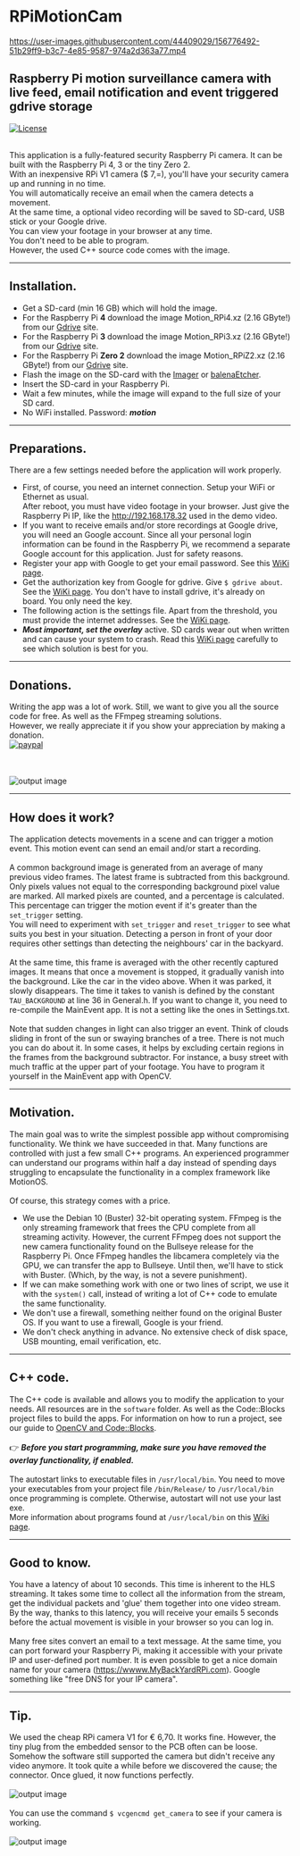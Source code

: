 # RPiMotionCam

https://user-images.githubusercontent.com/44409029/156776492-51b29ff9-b3c7-4e85-9587-974a2d363a77.mp4

## Raspberry Pi motion surveillance camera with live feed, email notification and event triggered gdrive storage
[![License](https://img.shields.io/badge/License-BSD%203--Clause-blue.svg)](https://opensource.org/licenses/BSD-3-Clause)<br/><br/>

This application is a fully-featured security Raspberry Pi camera. It can be built with the Raspberry Pi 4, 3 or the tiny Zero 2.<br/>
With an inexpensive RPi V1 camera ($ 7,=), you'll have your security camera up and running in no time.<br/>
You will automatically receive an email when the camera detects a movement.<br/>
At the same time, a optional video recording will be saved to SD-card, USB stick or your Google drive.<br/>
You can view your footage in your browser at any time.<br/>
You don't need to be able to program.<br/> However, the used C++ source code comes with the image.<br/>

------------

## Installation.

- Get a SD-card (min 16 GB) which will hold the image. 
- For the Raspberry Pi **4** download the image Motion_RPi4.xz (2.16 GByte!) from our [Gdrive](https://drive.google.com/file/d/1SlzS6pTKNalHrkJmOypIAP8qUz8N-fBb/view?usp=sharing) site.
- For the Raspberry Pi **3** download the image Motion_RPi3.xz (2.16 GByte!) from our [Gdrive](https://drive.google.com/file/d/1t2g581BfrkAoj8MTrsOW6529B_4mV6Gq/view?usp=sharing) site.
- For the Raspberry Pi **Zero 2** download the image Motion_RPiZ2.xz (2.16 GByte!) from our [Gdrive](https://drive.google.com/file/d/1ggrvKKqnX4Rma3avfO9KtBpkx3raRz9x/view?usp=sharing) site.
- Flash the image on the SD-card with the [Imager](https://www.raspberrypi.org/software/) or [balenaEtcher](https://www.balena.io/etcher/).
- Insert the SD-card in your Raspberry Pi.
- Wait a few minutes, while the image will expand to the full size of your SD card.
- No WiFi installed. Password: ***motion***

------------

## Preparations.
There are a few settings needed before the application will work properly.<br/>
- First, of course, you need an internet connection. Setup your WiFi or Ethernet as usual.<br/>
After reboot, you must have video footage in your browser. Just give the Raspberry Pi IP, like the http://192.168.178.32 used in the demo video.
- If you want to receive emails and/or store recordings at Google drive, you will need an Google account. Since all your personal login information can be found in the Raspberry Pi, we recommend a separate Google account for this application. Just for safety reasons. 
- Register your app with Google to get your email password. See this [WiKi page](https://github.com/Qengineering/RPiMotionCam/wiki/Email-notification).
- Get the authorization key from Google for gdrive. Give `$ gdrive about`. See the [WiKi page](https://github.com/Qengineering/RPiMotionCam/wiki/Gdrive-installation#authorization-key). You don't have to install gdrive, it's already on board. You only need the key.
- The following action is the settings file. Apart from the threshold, you must provide the internet addresses. See the [WiKi page](https://github.com/Qengineering/RPiMotionCam/wiki/Settings).
- ***Most important, set the overlay*** active. SD cards wear out when written and can cause your system to crash. Read this [WiKi page](https://github.com/Qengineering/RPiMotionCam/wiki) carefully to see which solution is best for you.

------------

## Donations.
Writing the app was a lot of work. Still, we want to give you all the source code for free. As well as the FFmpeg streaming solutions.<br/>
However, we really appreciate it if you show your appreciation by making a donation.<br/>
[![paypal](https://qengineering.eu/images/TipJarSmall4.png)](https://www.paypal.com/cgi-bin/webscr?cmd=_s-xclick&hosted_button_id=CPZTM5BB3FCYL)<br/><br/><br/>

![output image]( https://qengineering.eu/images/GdriveMotion.webp)

------------

## How does it work?
The application detects movements in a scene and can trigger a motion event. This motion event can send an email and/or start a recording.<br/><br/>
A common background image is generated from an average of many previous video frames. The latest frame is subtracted from this background. Only pixels values not equal to the corresponding background pixel value are marked. All marked pixels are counted, and a percentage is calculated. This percentage can trigger the motion event if it's greater than the `set_trigger` setting.<br/>
You will need to experiment with `set_trigger` and `reset_trigger` to see what suits you best in your situation. Detecting a person in front of your door requires other settings than detecting the neighbours' car in the backyard.<br/><br/> 
At the same time, this frame is averaged with the other recently captured images. It means that once a movement is stopped, it gradually vanish into the background. Like the car in the video above. When it was parked, it slowly disappears. The time it takes to vanish is defined by the constant `TAU_BACKGROUND` at line 36 in General.h. If you want to change it, you need to re-compile the MainEvent app. It is not a setting like the ones in Settings.txt.<br/><br/> 
Note that sudden changes in light can also trigger an event. Think of clouds sliding in front of the sun or swaying branches of a tree. There is not much you can do about it. In some cases, it helps by excluding certain regions in the frames from the background subtractor. For instance, a busy street with much traffic at the upper part of your footage. You have to program it yourself in the MainEvent app with OpenCV.<br/>

------------

## Motivation.
The main goal was to write the simplest possible app without compromising functionality. We think we have succeeded in that. Many functions are controlled with just a few small C++ programs. An experienced programmer can understand our programs within half a day instead of spending days struggling to encapsulate the functionality in a complex framework like MotionOS.<br/><br/>
Of course, this strategy comes with a price.<br/>
- We use the Debian 10 (Buster) 32-bit operating system. FFmpeg is the only streaming framework that frees the CPU complete from all streaming activity. However, the current FFmpeg does not support the new camera functionality found on the Bullseye release for the Raspberry Pi. Once FFmpeg handles the libcamera completely via the GPU, we can transfer the app to Bullseye. Until then, we'll have to stick with Buster. (Which, by the way, is not a severe punishment).
- If we can make something work with one or two lines of script, we use it with the `system()` call, instead of writing a lot of C++ code to emulate the same functionality.
- We don't use a firewall, something neither found on the original Buster OS. If you want to use a firewall, Google is your friend. 
- We don't check anything in advance. No extensive check of disk space, USB mounting, email verification, etc. 

------------

## C++ code.
The C++ code is available and allows you to modify the application to your needs. All resources are in the `software` folder. As well as the Code::Blocks project files to build the apps. For information on how to run a project, see our guide to [OpenCV and Code::Blocks](https://qengineering.eu/opencv-c-examples-on-raspberry-pi.html).<br/><br/>
:point_right: ***Before you start programming, make sure you have removed the overlay functionality, if enabled.*** <br/><br/>
The autostart links to executable files in `/usr/local/bin`. You need to move your executables from your project file `/bin/Release/` to `/usr/local/bin` once programming is complete. Otherwise, autostart will not use your last exe.<br/>
More information about programs found at `/usr/local/bin` on this [Wiki page](https://github.com/Qengineering/RPiMotionCam/wiki/Usr-Local-Bin).

------------

## Good to know.

You have a latency of about 10 seconds. This time is inherent to the HLS streaming. It takes some time to collect all the information from the stream, get the individual packets and 'glue' them together into one video stream.<br/>
By the way, thanks to this latency, you will receive your emails 5 seconds before the actual movement is visible in your browser so you can log in.<br/><br/>
Many free sites convert an email to a text message. At the same time, you can port forward your Raspberry Pi, making it accessible with your private IP and user-defined port number. It is even possible to get a nice domain name for your camera (https://wwww.MyBackYardRPi.com). Google something like "free DNS for your IP camera".<br/>

------------

## Tip.

We used the cheap RPi camera V1 for € 6,70. It works fine. However, the tiny plug from the embedded sensor to the PCB often can be loose. Somehow the software still supported the camera but didn't receive any video anymore. It took quite a while before we discovered the cause; the connector. Once glued, it now functions perfectly.<br/><br/>
![output image]( https://qengineering.eu/images/CheapRPiCam.webp)<br/><br/>
You can use the command `$ vcgencmd get_camera` to see if your camera is working.<br/><br/>
![output image]( https://qengineering.eu/images/CamDetect.webp)<br/>

